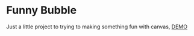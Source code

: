 # Funny Bubble
Just a little project to trying to making something fun with canvas, [DEMO](https://confident-ptolemy-1cbadf.netlify.com/)
